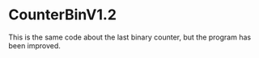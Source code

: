 # CounterBinV1.2
This is the same code about the last binary counter, but the program has been  improved.

